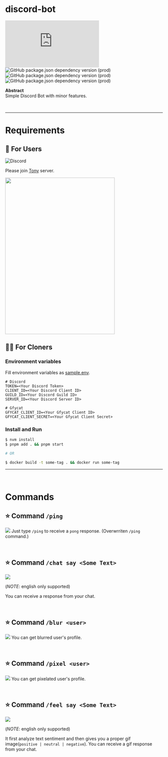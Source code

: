 # discord-bot

![GitHub package.json dependency version (prod)](https://img.shields.io/github/package-json/dependency-version/SeiwonPark/discord-bot/discord.js)
![GitHub package.json dependency version (prod)](https://img.shields.io/github/package-json/dependency-version/SeiwonPark/discord-bot/@discordjs/builders)
![GitHub package.json dependency version (prod)](https://img.shields.io/github/package-json/dependency-version/SeiwonPark/discord-bot/@discordjs/rest)
![GitHub package.json dependency version (prod)](https://img.shields.io/github/package-json/dependency-version/SeiwonPark/discord-bot/node-fetch)

**Abstract**  
Simple Discord Bot with minor features.

<br/>

---

# Requirements

## 🧑 For Users

![Discord](https://img.shields.io/discord/1038377048944672859?label=Tony%20Server)

Please join [Tony](https://discord.gg/3C8j2AZE) server.

<img src="https://discord.com/widget?id=1038377048944672859&theme=dark" width="350" height="500" />

## 🧑‍💻 For Cloners

### Environment variables

Fill environment variables as [sample.env](./sample.env).

```
# Discord
TOKEN=<Your Discord Token>
CLIENT_ID=<Your Discord Client ID>
GUILD_ID=<Your Discord Guild ID>
SERVER_ID=<Your Discord Server ID>

# Gfycat
GFYCAT_CLIENT_ID=<Your Gfycat Client ID>
GFYCAT_CLIENT_SECRET=<Your Gfycat Client Secret>
```

### Install and Run

```bash
$ nvm install
$ pnpm add . && pnpm start

# OR

$ docker build -t some-tag . && docker run some-tag
```

---

<br/>

# Commands

## ⭐️ Command `/ping`

![](./images/ping.gif)
Just type `/ping` to receive a `pong` response. (Overwrriten `/ping` command.)

<br/>

## ⭐️ Command `/chat say <Some Text>`

![](./images/chat.gif)

(_NOTE_: english only supported)

You can receive a response from your chat.

<br/>

## ⭐️ Command `/blur <user>`

![](./images/blur.gif)
You can get blurred user's profile.

<br/>

## ⭐️ Command `/pixel <user>`

![](./images/pixel.gif)
You can get pixelated user's profile.

<br/>

## ⭐️ Command `/feel say <Some Text>`

![](./images/feel.gif)

(_NOTE_: english only supported)

It first analyze text sentiment and then gives you a proper gif image(`positive | neutral | negative`).
You can receive a gif response from your chat.
